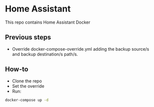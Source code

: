Home Assistant
===============

This repo contains Home Assistant Docker

## Previous steps

- Override docker-compose-override.yml adding the backup source/s and backup destination/s path/s.

## How-to

- Clone the repo
- Set the override
- Run:

```sh
docker-compose up -d
```
